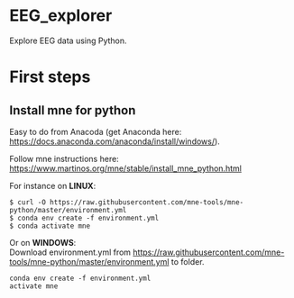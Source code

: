 # EEG_explorer
Explore EEG data using Python. 

# First steps
## Install mne for python
Easy to do from Anacoda (get Anaconda here: https://docs.anaconda.com/anaconda/install/windows/).  

Follow mne instructions here: https://www.martinos.org/mne/stable/install_mne_python.html  

For instance on **LINUX**:  
```
$ curl -O https://raw.githubusercontent.com/mne-tools/mne-python/master/environment.yml
$ conda env create -f environment.yml
$ conda activate mne
```

Or on **WINDOWS**:  
Download environment.yml from https://raw.githubusercontent.com/mne-tools/mne-python/master/environment.yml to folder.
```
conda env create -f environment.yml
activate mne
```
